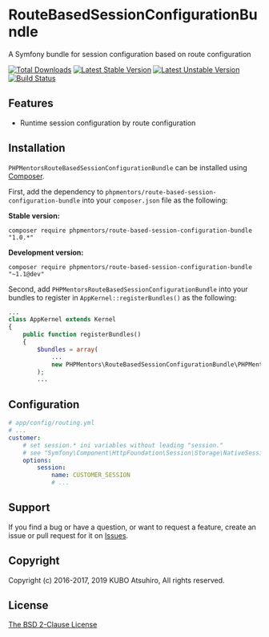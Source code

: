 # RouteBasedSessionConfigurationBundle

A Symfony bundle for session configuration based on route configuration

[![Total Downloads](https://poser.pugx.org/phpmentors/route-based-session-configuration-bundle/downloads)](https://packagist.org/packages/phpmentors/route-based-session-configuration-bundle)
[![Latest Stable Version](https://poser.pugx.org/phpmentors/route-based-session-configuration-bundle/v/stable)](https://packagist.org/packages/phpmentors/route-based-session-configuration-bundle)
[![Latest Unstable Version](https://poser.pugx.org/phpmentors/route-based-session-configuration-bundle/v/unstable)](https://packagist.org/packages/phpmentors/route-based-session-configuration-bundle)
[![Build Status](https://travis-ci.org/phpmentors-jp/route-based-session-configuration-bundle.svg?branch=master)](https://travis-ci.org/phpmentors-jp/route-based-session-configuration-bundleproxy-url-rewrite-bundle)

## Features

* Runtime session configuration by route configuration

## Installation

`PHPMentorsRouteBasedSessionConfigurationBundle` can be installed using [Composer](http://getcomposer.org/).

First, add the dependency to `phpmentors/route-based-session-configuration-bundle` into your `composer.json` file as the following:

**Stable version:**

```
composer require phpmentors/route-based-session-configuration-bundle "1.0.*"
```

**Development version:**

```
composer require phpmentors/route-based-session-configuration-bundle "~1.1@dev"
```

Second, add `PHPMentorsRouteBasedSessionConfigurationBundle` into your bundles to register in `AppKernel::registerBundles()` as the following:

```php
...
class AppKernel extends Kernel
{
    public function registerBundles()
    {
        $bundles = array(
            ...
            new PHPMentors\RouteBasedSessionConfigurationBundle\PHPMentorsRouteBasedSessionConfigurationBundle(),
        );
        ...
```

## Configuration

```yaml
# app/config/routing.yml
# ...
customer:
    # set session.* ini variables without leading "session."
    # see "Symfony\Component\HttpFoundation\Session\Storage\NativeSessionStorage::setOptions()" for available options
    options:
        session:
            name: CUSTOMER_SESSION
            # ...
```

## Support

If you find a bug or have a question, or want to request a feature, create an issue or pull request for it on [Issues](https://github.com/phpmentors-jp/route-based-session-configuration-bundle/issues).

## Copyright

Copyright (c) 2016-2017, 2019 KUBO Atsuhiro, All rights reserved.

## License

[The BSD 2-Clause License](http://opensource.org/licenses/BSD-2-Clause)
